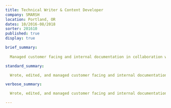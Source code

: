 ```yaml
---
title: Technical Writer & Content Developer
company: SMARSH
location: Portland, OR
dates: 10/2016-08/2018
sorter: 201610
published: true
display: true

brief_summary:
  
  Managed customer facing and internal documentation in collaboration with Product Managers and SMEs.

standard_summary:

  Wrote, edited, and managed customer facing and internal documentation in collaboration with Product Managers and SMEs; built lightweight content management tools and administered multiple content management systems.

verbose_summary:

  Wrote, edited, and managed customer facing and internal documentation in collaboration with Product Managers and SMEs; built lightweight content management tools and administered multiple content management systems   (SharePoint, Salesforce, Confluence, WalkMe, SnagIt).

---
```

